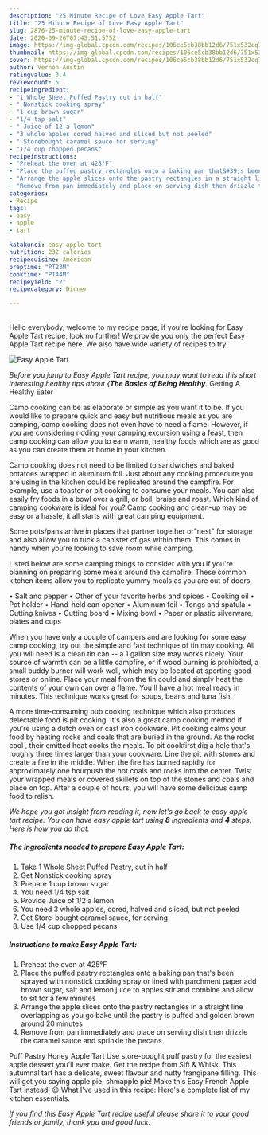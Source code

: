 ```yaml
---
description: "25 Minute Recipe of Love Easy Apple Tart"
title: "25 Minute Recipe of Love Easy Apple Tart"
slug: 2876-25-minute-recipe-of-love-easy-apple-tart
date: 2020-09-26T07:43:51.575Z
image: https://img-global.cpcdn.com/recipes/106ce5cb38bb12d6/751x532cq70/easy-apple-tart-recipe-main-photo.jpg
thumbnail: https://img-global.cpcdn.com/recipes/106ce5cb38bb12d6/751x532cq70/easy-apple-tart-recipe-main-photo.jpg
cover: https://img-global.cpcdn.com/recipes/106ce5cb38bb12d6/751x532cq70/easy-apple-tart-recipe-main-photo.jpg
author: Vernon Austin
ratingvalue: 3.4
reviewcount: 5
recipeingredient:
- "1 Whole Sheet Puffed Pastry cut in half"
- " Nonstick cooking spray"
- "1 cup brown sugar"
- "1/4 tsp salt"
- " Juice of 12 a lemon"
- "3 whole apples cored halved and sliced but not peeled"
- " Storebought caramel sauce for serving"
- "1/4 cup chopped pecans"
recipeinstructions:
- "Preheat the oven at 425°F"
- "Place the puffed pastry rectangles onto a baking pan that&#39;s been sprayed with nonstick cooking spray or lined with parchment paper add brown sugar, salt and lemon juice to apples stir and combine and allow to sit for a few minutes"
- "Arrange the apple slices onto the pastry rectangles in a straight line overlapping as you go bake until the pastry is puffed and golden brown around 20 minutes"
- "Remove from pan immediately and place on serving dish then drizzle the caramel sauce and sprinkle the pecans"
categories:
- Recipe
tags:
- easy
- apple
- tart

katakunci: easy apple tart 
nutrition: 232 calories
recipecuisine: American
preptime: "PT23M"
cooktime: "PT44M"
recipeyield: "2"
recipecategory: Dinner

---
```

<br>
Hello everybody, welcome to my recipe page, if you're looking for Easy Apple Tart recipe, look no further! We provide you only the perfect Easy Apple Tart recipe here. We also have wide variety of recipes to try.
<br>


![Easy Apple Tart](https://img-global.cpcdn.com/recipes/106ce5cb38bb12d6/751x532cq70/easy-apple-tart-recipe-main-photo.jpg)

<i>Before you jump to Easy Apple Tart recipe, you may want to read this short interesting healthy tips about {<strong>The Basics of Being Healthy</strong>.</i>
Getting A Healthy Eater

    
Camp cooking can be as elaborate or simple as you want it to be. If you would like to prepare quick and easy but nutritious meals as you are camping, camp cooking does not even have to need a flame. However, if you are considering ridding your camping excursion using a feast, then camp cooking can allow you to earn warm, healthy foods which are as good as you can create them at home in your kitchen.

Camp cooking does not need to be limited to sandwiches and baked potatoes wrapped in aluminum foil.  Just about any cooking procedure you are using in the kitchen could be replicated around the campfire. For example, use a toaster or pit cooking to consume your meals. You can also easily fry foods in a bowl over a grill, or boil, braise and roast. Which kind of camping cookware is ideal for you? Camp cooking and clean-up may be easy or a hassle, it all starts with great camping equipment.

Some pots/pans arrive in places that partner together or"nest" for storage and also allow you to tuck a canister of gas within them. This comes in handy when you're looking to save room while camping.

Listed below are some camping things to consider with you if you're planning on preparing some meals around the campfire. These common kitchen items allow you to replicate yummy meals as you are out of doors.

• Salt and pepper
• Other of your favorite herbs and spices
• Cooking oil
• Pot holder
• Hand-held can opener
• Aluminum foil
• Tongs and spatula
• Cutting knives
• Cutting board
• Mixing bowl
• Paper or plastic silverware, plates and cups

When you have only a couple of campers and are looking for some easy camp cooking, try out the simple and fast technique of tin may cooking. All you will need is a clean tin can -- a 1 gallon size may works nicely. Your source of warmth can be a little campfire, or if wood burning is prohibited, a small buddy burner will work well, which may be located at sporting good stores or online. Place your meal from the tin could and simply heat the contents of your own can over a flame. You'll have a hot meal ready in minutes.  This technique works great for soups, beans and tuna fish.

A more time-consuming pub cooking technique which also produces delectable food is pit cooking.  It's also a great camp cooking method if you're using a dutch oven or cast iron cookware. Pit cooking calms your food by heating rocks and coals that are buried in the ground. As the rocks cool , their emitted heat cooks the meals. To pit cookfirst dig a hole that's roughly three times larger than your cookware. Line the pit with stones and create a fire in the middle. When the fire has burned rapidly for approximately one hourpush the hot coals and rocks into the center. Twist your wrapped meals or covered skillets on top of the stones and coals and place on top. After a couple of hours, you will have some delicious camp food to relish.


<i>We hope you got insight from reading it, now let's go back to easy apple tart recipe. You can have easy apple tart using <strong>8</strong> ingredients and <strong>4</strong> steps. Here is how you do that.
</i>

##### The ingredients needed to prepare Easy Apple Tart:

1. Take 1 Whole Sheet Puffed Pastry, cut in half
1. Get  Nonstick cooking spray
1. Prepare 1 cup brown sugar
1. You need 1/4 tsp salt
1. Provide  Juice of 1/2 a lemon
1. You need 3 whole apples, cored, halved and sliced, but not peeled
1. Get  Store-bought caramel sauce, for serving
1. Use 1/4 cup chopped pecans


##### Instructions to make Easy Apple Tart:

1. Preheat the oven at 425°F
1. Place the puffed pastry rectangles onto a baking pan that&#39;s been sprayed with nonstick cooking spray or lined with parchment paper add brown sugar, salt and lemon juice to apples stir and combine and allow to sit for a few minutes
1. Arrange the apple slices onto the pastry rectangles in a straight line overlapping as you go bake until the pastry is puffed and golden brown around 20 minutes
1. Remove from pan immediately and place on serving dish then drizzle the caramel sauce and sprinkle the pecans


Puff Pastry Honey Apple Tart Use store-bought puff pastry for the easiest apple dessert you&#39;ll ever make. Get the recipe from Sift &amp; Whisk. This autumnal tart has a delicate, sweet flavour and nutty frangipane filling. This will get you saying apple pie, shmapple pie! Make this Easy French Apple Tart instead! 😉 What I&#39;ve used in this recipe: Here&#39;s a complete list of my kitchen essentials. 

<i>If you find this Easy Apple Tart recipe useful please share it to your good friends or family, thank you and good luck.</i>
